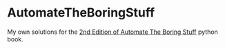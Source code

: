 # AutomateTheBoringStuff

My own solutions for the [2nd Edition of Automate The Boring Stuff](https://automatetheboringstuff.com/2e/) python book.